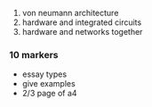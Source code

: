 
1. von neumann architecture
2. hardware and integrated circuits
3. hardware and networks together

### 10 markers

- essay types
- give examples
- 2/3 page of a4
